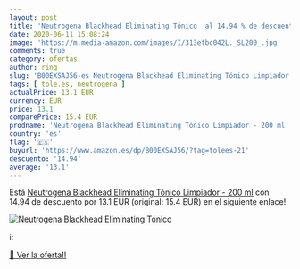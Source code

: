 ```yaml
---
layout: post
title: 'Neutrogena Blackhead Eliminating Tónico  al 14.94 % de descuento'
date: 2020-06-11 15:08:24
image: 'https://m.media-amazon.com/images/I/313etbc042L._SL200_.jpg'
comments: true
category: ofertas
author: ring
slug: 'B00EXSAJ56-es Neutrogena Blackhead Eliminating Tónico Limpiador - 200 ml'
tags: [ tole.es, neutrogena ]
actualPrice: 13.1 EUR
currency: EUR
price: 13.1
comparePrice: 15.4 EUR
prodname: 'Neutrogena Blackhead Eliminating Tónico Limpiador - 200 ml'
country: 'es'
flag: '🇪🇸'
buyurl: 'https://www.amazon.es/dp/B00EXSAJ56/?tag=tolees-21'
descuento: '14.94'
average: '13.1'
---
```


Está [Neutrogena Blackhead Eliminating Tónico Limpiador - 200 ml](https://www.amazon.es/dp/B00EXSAJ56/?tag=tolees-21) con 14.94 de descuento por 13.1 EUR (original: 15.4 EUR) en el siguiente enlace!

[![Neutrogena Blackhead Eliminating Tónico ](https://m.media-amazon.com/images/I/313etbc042L._SL200_.jpg)](https://www.amazon.es/dp/B00EXSAJ56/?tag=tolees-21)

ℹ️:


[🛒 Ver la oferta!!](https://www.amazon.es/dp/B00EXSAJ56/?tag=tolees-21)
